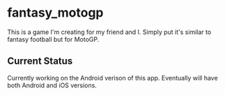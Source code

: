 # fantasy_motogp

This is a game I'm creating for my friend and I. Simply put it's similar to fantasy football but for MotoGP.

## Current Status

Currently working on the Android verison of this app. Eventually will have both Android and iOS versions.
